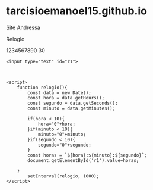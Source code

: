 # tarcisioemanoel15.github.io
Site Andressa



Relogio

1234567890  30




<!DOCTYPE html>
<html lang="pt-BR">
<head>
    <meta charset="UTF-8">
    <meta http-equiv="X-UA-Compatible" content="IE=edge">
    <meta name="viewport" content="width=device-width, initial-scale=1.0">
    <title>Relogio</title>

<style>

    #r1{
        margin-block: inherit;
    border-top: solid;
    background: black;
    color: #f90303c4;
    font-size: -webkit-xxx-large;
    width: 204px;
    text-align: center;
    }
</style>

</head>
<body>

    <input type="text" id="r1">
    


    <script>
        function relogio(){
            const data = new Date();
            const hora = data.getHours();
            const segundo = data.getSeconds();
            const minuto = data.getMinutes();

            if(hora < 10){
                hora="0"+hora;
            }if(minuto < 10){
                minuto="0"+minuto;
            }if(segundo < 10){
                segundo="0"+segundo;
            }
            const horas = `${hora}:${minuto}:${segundo}`;
            document.getElementById('r1').value=horas;

        }
            setInterval(relogio, 1000);
    </script>

</body>
</html>








